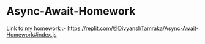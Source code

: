 # Async-Await-Homework
Link to my homework :-
https://replit.com/@DivyanshTamraka/Async-Await-Homework#index.js
